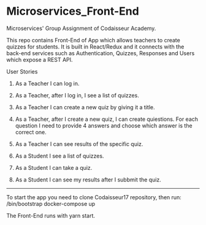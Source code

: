 # Microservices_Front-End

Microservices' Group Assignment of Codaisseur Academy.

This repo contains Front-End of App which allows teachers to create quizzes for students. 
It is built in React/Redux and it connects with the back-end services such as Authentication, Quizzes, Responses and Users which expose a REST API.


User Stories

1. As a Teacher I can log in.
2. As a Teacher, after I log in, I see a list of quizzes.
3. As a Teacher I can create a new quiz by giving it a title.
4. As a Teacher, after I create a new quiz, I can create quiestions. For each question I need to provide 4 answers and choose which answer is the correct one.
5. As a Teacher I can see results of the specific quiz.

6. As a Student I see a list of quizzes.
7. As a Student I can take a quiz.
8. As a Student I can see my results after I subbmit the quiz.

___________________________________________________________________
To start the app you need to clone Codaisseur17 repository, then run:
/bin/bootstrap
docker-compose up

The Front-End runs with yarn start.
